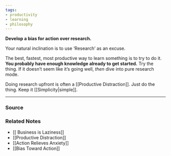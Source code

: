 ```yaml
---
tags:
- productivity
- learning
- philosophy
---
```

**Develop a bias for action over research.**

Your natural inclination is to use ‘Research’ as an excuse.

The best, fastest, most productive way to learn something is to try to do it. **You probably have enough knowledge already to get started.** Try the thing. If it doesn’t seem like it’s going well, *then* dive into pure research mode. 

Doing research upfront is often a [[Productive Distraction]]. Just do the thing. Keep it [[Simplicity|simple]]. 

---

### Source


### Related Notes
- [[ Business is Laziness]] 
- [[Productive Distraction]]
- [[Action Relieves Anxiety]]
- [[Bias Toward Action]]